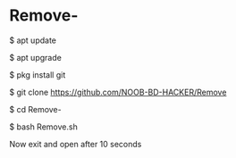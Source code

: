 # Remove-



$ apt update

$ apt upgrade

$ pkg install git

$ git clone https://github.com/NOOB-BD-HACKER/Remove

$ cd Remove-

$ bash Remove.sh

Now exit and open after 10 seconds 
